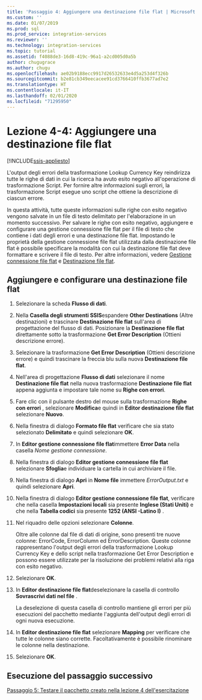 ```yaml
---
title: 'Passaggio 4: Aggiungere una destinazione file flat | Microsoft Docs'
ms.custom: ''
ms.date: 01/07/2019
ms.prod: sql
ms.prod_service: integration-services
ms.reviewer: ''
ms.technology: integration-services
ms.topic: tutorial
ms.assetid: f4088de3-16d8-419c-96a1-a2cd005d0a5b
author: chugugrace
ms.author: chugu
ms.openlocfilehash: ae02b9188ecc9917d26532633e4d5a253d4f326b
ms.sourcegitcommit: b2e81cb349eecacee91cd3766410ffb3677ad7e2
ms.translationtype: HT
ms.contentlocale: it-IT
ms.lasthandoff: 02/01/2020
ms.locfileid: "71295950"
---
```

# <a name="lesson-4-4-add-a-flat-file-destination"></a>Lezione 4-4: Aggiungere una destinazione file flat

[!INCLUDE[ssis-appliesto](../includes/ssis-appliesto-ssvrpluslinux-asdb-asdw-xxx.md)]



L'output degli errori della trasformazione Lookup Currency Key reindirizza tutte le righe di dati in cui la ricerca ha avuto esito negativo all'operazione di trasformazione Script. Per fornire altre informazioni sugli errori, la trasformazione Script esegue uno script che ottiene la descrizione di ciascun errore.  
  
In questa attività, tutte queste informazioni sulle righe con esito negativo vengono salvate in un file di testo delimitato per l'elaborazione in un momento successivo. Per salvare le righe con esito negativo, aggiungere e configurare una gestione connessione file flat per il file di testo che contiene i dati degli errori e una destinazione file flat. Impostando le proprietà della gestione connessione file flat utilizzata dalla destinazione file flat è possibile specificare la modalità con cui la destinazione file flat deve formattare e scrivere il file di testo. Per altre informazioni, vedere [Gestione connessione file flat](../integration-services/connection-manager/flat-file-connection-manager.md) e [Destinazione file flat](../integration-services/data-flow/flat-file-destination.md).  
  
## <a name="add-and-configure-a-flat-file-destination"></a>Aggiungere e configurare una destinazione file flat  
  
1.  Selezionare la scheda **Flusso di dati**.  
  
2.  Nella **Casella degli strumenti SSIS**espandere **Other Destinations** (Altre destinazioni) e trascinare **Destinazione file flat** sull'area di progettazione del flusso di dati. Posizionare la **Destinazione file flat** direttamente sotto la trasformazione **Get Error Description** (Ottieni descrizione errore).  
  
3.  Selezionare la trasformazione **Get Error Description** (Ottieni descrizione errore) e quindi trascinare la freccia blu sulla nuova **Destinazione file flat**.  
  
4.  Nell'area di progettazione **Flusso di dati** selezionare il nome **Destinazione file flat** nella nuova trasformazione **Destinazione file flat** appena aggiunta e impostare tale nome su **Righe con errori**.  
  
5.  Fare clic con il pulsante destro del mouse sulla trasformazione **Righe con errori** , selezionare **Modifica**e quindi in **Editor destinazione file flat** selezionare **Nuovo**.  
  
6.  Nella finestra di dialogo **Formato file flat** verificare che sia stato selezionato **Delimitato** e quindi selezionare **OK**.  
  
7.  In **Editor gestione connessione file flat**immettere **Error Data** nella casella *Nome gestione connessione*.  
  
8.  Nella finestra di dialogo **Editor gestione connessione file flat** selezionare **Sfoglia**e individuare la cartella in cui archiviare il file.  
  
9. Nella finestra di dialogo **Apri** in **Nome file** immettere *ErrorOutput.txt* e quindi selezionare **Apri**.  
  
10. Nella finestra di dialogo **Editor gestione connessione file flat**, verificare che nella casella **Impostazioni locali** sia presente **Inglese (Stati Uniti)** e che nella **Tabella codici** sia presente **1252 (ANSI -Latino I)** .  
  
11. Nel riquadro delle opzioni selezionare **Colonne**.  
  
    Oltre alle colonne dal file di dati di origine, sono presenti tre nuove colonne: ErrorCode, ErrorColumn ed ErrorDescription. Queste colonne rappresentano l'output degli errori della trasformazione Lookup Currency Key e dello script nella trasformazione Get Error Description e possono essere utilizzate per la risoluzione dei problemi relativi alla riga con esito negativo.  
  
12. Selezionare **OK**.  
  
13. In **Editor destinazione file flat**deselezionare la casella di controllo **Sovrascrivi dati nel file** .  
  
    La deselezione di questa casella di controllo mantiene gli errori per più esecuzioni del pacchetto mediante l'aggiunta dell'output degli errori di ogni nuova esecuzione.
  
14. In **Editor destinazione file flat** selezionare **Mapping** per verificare che tutte le colonne siano corrette. Facoltativamente è possibile rinominare le colonne nella destinazione.  
  
15. Selezionare **OK**.  
  
## <a name="go-to-next-task"></a>Esecuzione del passaggio successivo
[Passaggio 5: Testare il pacchetto creato nella lezione 4 dell'esercitazione](../integration-services/lesson-4-5-testing-the-lesson-4-tutorial-package.md)  
  
  
  
